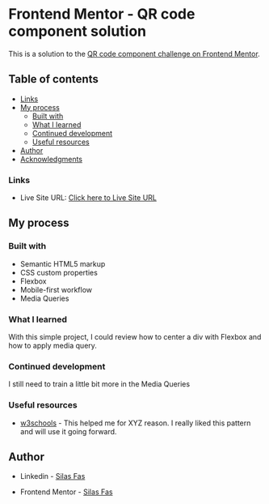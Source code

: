 # Frontend Mentor - QR code component solution

This is a solution to the [QR code component challenge on Frontend Mentor](https://www.frontendmentor.io/challenges/qr-code-component-iux_sIO_H).

## Table of contents

  - [Links](#links)
- [My process](#my-process)
  - [Built with](#built-with)
  - [What I learned](#what-i-learned)
  - [Continued development](#continued-development)
  - [Useful resources](#useful-resources)
- [Author](#author)
- [Acknowledgments](#acknowledgments)

### Links

- Live Site URL: [Click here to Live Site URL](https://silasfas.github.io/QR-code-component-solution/)

## My process

### Built with

- Semantic HTML5 markup
- CSS custom properties
- Flexbox
- Mobile-first workflow
- Media Queries

### What I learned

With this simple project, I could review how to center a div with Flexbox and how to apply media query. 

### Continued development

I still need to train a little bit more in the Media Queries

### Useful resources

- [w3schools](https://www.w3schools.com/) - This helped me for XYZ reason. I really liked this pattern and will use it going forward.

## Author

- Linkedin - [Silas Fas](https://www.linkedin.com/in/silas-ferreira-arlindo-dos-santos-79791088/)

- Frontend Mentor - [Silas Fas](https://www.frontendmentor.io/profile/SilasFas)